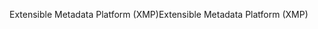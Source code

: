 <span data-ttu-id="e072a-101">Extensible Metadata Platform (XMP)</span><span class="sxs-lookup"><span data-stu-id="e072a-101">Extensible Metadata Platform (XMP)</span></span>